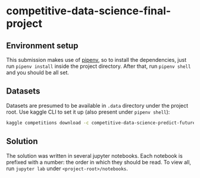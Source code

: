 # competitive-data-science-final-project

## Environment setup

This submission makes use of [pipenv](https://pipenv-fork.readthedocs.io/en/latest/), so to install the dependencies, just run `pipenv install` inside the project directory. After that, run `pipenv shell` and you should be all set.

## Datasets

Datasets are presumed to be available in `.data` directory under the project root. Use kaggle CLI to set it up (also present under `pipenv shell`):

```sh
kaggle competitions download -c competitive-data-science-predict-future-sales -p .data
```

## Solution

The solution was written in several jupyter notebooks. Each notebook is prefixed with a number: the order in which they should be read. To view all, run `jupyter lab` under `<project-root>/notebooks`.
